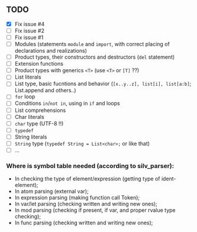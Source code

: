 ## TODO

- [x] Fix issue #4
- [ ] Fix issue #2
- [ ] Fix issue #1
- [ ] Modules (statements `module` and `import`, with correct placing of declarations and realizations)
- [ ] Product types, their constructors and destructors (`del` statement)
- [ ] Extension functions
- [ ] Product types with generics `<T>` (use `<T>` or `[T]` ??)
- [ ] List literals
- [ ] List type, basic fucntions and behavior (`[x..y..z], list[i], list[a:b]`; List.append and others..)
- [ ] `for` loop
- [ ] Conditions `in`/`not in`, using in `if` and loops
- [ ] List comprehensions
- [ ] Char literals
- [ ] `char` type (UTF-8 !!)
- [ ] `typedef`
- [ ] String literals
- [ ] `String` type (`typedef String = List<char>;` or like that)
- [ ] ...

### Where is symbol table needed (according to silv_parser):

- In checking the type of element/expression (getting type of ident-element);
- In atom parsing (external var);
- In expression parsing (making function call Token);
- In var/let parsing (checking written and writing new ones);
- In mod parsing (checking if present, if var, and proper rvalue type checking);
- In func parsing (checking written and writing new ones);
